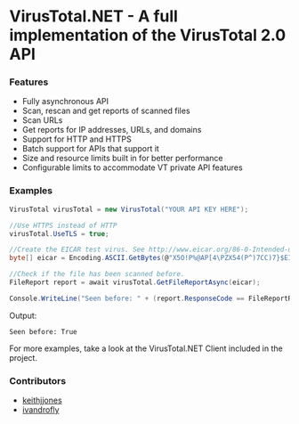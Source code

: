 # VirusTotal.NET - A full implementation of the VirusTotal 2.0 API

### Features

* Fully asynchronous API
* Scan, rescan and get reports of scanned files
* Scan URLs
* Get reports for IP addresses, URLs, and domains
* Support for HTTP and HTTPS
* Batch support for APIs that support it
* Size and resource limits built in for better performance
* Configurable limits to accommodate VT private API features

### Examples

```csharp
VirusTotal virusTotal = new VirusTotal("YOUR API KEY HERE");

//Use HTTPS instead of HTTP
virusTotal.UseTLS = true;

//Create the EICAR test virus. See http://www.eicar.org/86-0-Intended-use.html
byte[] eicar = Encoding.ASCII.GetBytes(@"X5O!P%@AP[4\PZX54(P^)7CC)7}$EICAR-STANDARD-ANTIVIRUS-TEST-FILE!$H+H*");

//Check if the file has been scanned before.
FileReport report = await virusTotal.GetFileReportAsync(eicar);

Console.WriteLine("Seen before: " + (report.ResponseCode == FileReportResponseCode.Present ? "Yes" : "No"));
```

Output:
```
Seen before: True
```

For more examples, take a look at the VirusTotal.NET Client included in the project.

### Contributors
* [keithjjones](https://github.com/keithjjones)
* [ivandrofly](https://github.com/ivandrofly)
